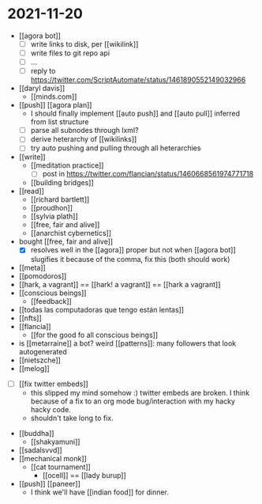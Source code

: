 # 2021-11-20

- [[agora bot]]
  - [ ] write links to disk, per [[wikilink]]
  - [ ] write files to git repo api
  - [ ] ...
  - [ ] reply to https://twitter.com/ScriptAutomate/status/1461890552149032966
- [[daryl davis]]
  - [[minds.com]]
- [[push]] [[agora plan]]
  - I should finally implement [[auto push]] and [[auto pull]] inferred from list structure
  - [ ] parse all subnodes through lxml?
  - [ ] derive heterarchy of [[wikilinks]]
  - [ ] try auto pushing and pulling through all heterarchies
- [[write]]
  - [[meditation practice]]
    - [ ] post in https://twitter.com/flancian/status/1460668561974771718
  - [[building bridges]]
- [[read]]
  - [[richard bartlett]]
  - [[proudhon]]
  - [[sylvia plath]]
  - [[free, fair and alive]]
  - [[anarchist cybernetics]]
- bought [[free, fair and alive]]
  - [x] resolves well in the [[agora]] proper but not when [[agora bot]] slugifies it because of the comma, fix this (both should work)
- [[meta]]
- [[pomodoros]]
- [[hark, a vagrant]] == [[hark! a vagrant]] == [[hark a vagrant]]
- [[conscious beings]]
  - [[feedback]]
- [[todas las computadoras que tengo están lentas]]
- [[nfts]]
- [[flancia]]
  - [[for the good fo all conscious beings]]
- is [[metarraine]] a bot? weird [[patterns]]: many followers that look autogenerated
- [[nietszche]]
- [[melog]]
- [ ] [[fix twitter embeds]]
  - this slipped my mind somehow :) twitter embeds are broken. I think because of a fix to an org mode bug/interaction with my hacky hacky code.
  - shouldn't take long to fix.
- [[buddha]]
  - [[shakyamuni]]
- [[sadalsvvd]]
- [[mechanical monk]]
  - [[cat tournament]]
    - [[ocell]] == [[lady burup]]
- [[push]] [[paneer]]
  - I think we'll have [[indian food]] for dinner.
